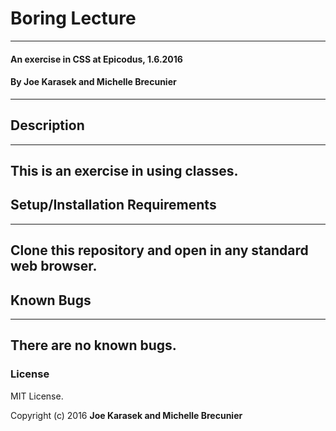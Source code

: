 # Boring Lecture
----
#### An exercise in CSS at Epicodus, 1.6.2016

#### By Joe Karasek and Michelle Brecunier
----
## Description
----
This is an exercise in using classes.
----
## Setup/Installation Requirements
----
Clone this repository and open in any standard web browser.
----
## Known Bugs
----
There are no known bugs.
----
### License
MIT License.

Copyright (c) 2016 **Joe Karasek and Michelle Brecunier**

